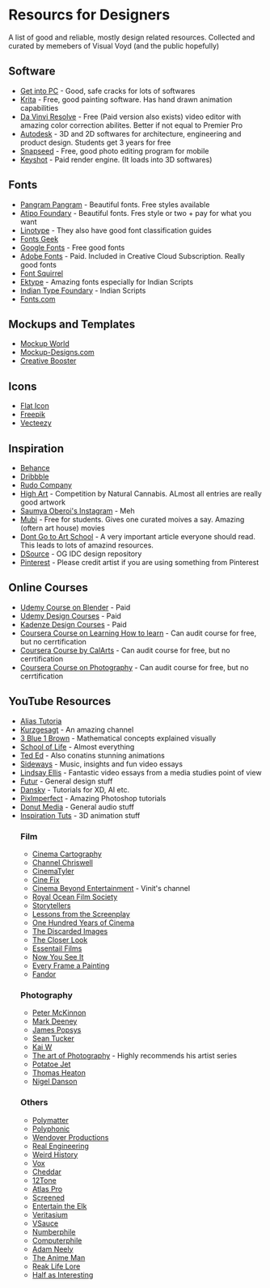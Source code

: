 # **Resourcs for Designers**

A list of good and reliable, mostly design related resources. Collected and curated by memebers of Visual Voyd (and the public hopefully)

## **Software**

- [Get into PC](https://getintopc.com) - Good, safe cracks for lots of softwares
- [Krita](https://krita.org/en/) - Free, good painting software. Has hand drawn animation capabilities
- [Da Vinvi Resolve](https://www.blackmagicdesign.com/in/products/davinciresolve/) - Free (Paid version also exists) video editor with amazing color correction abilites. Better if not equal to Premier Pro
- [Autodesk](https://www.autodesk.in) - 3D and 2D softwares for architecture, engineering and product design. Students get 3 years for free
- [Snapseed](https://play.google.com/store/apps/details?id=com.niksoftware.snapseed&hl=en_IN) - Free, good photo editing program for mobile
- [Keyshot](https://www.keyshot.com) - Paid render engine. (It loads into 3D softwares)

## **Fonts**

- [Pangram Pangram](https://pangrampangram.com) - Beautiful fonts. Free styles available
- [Atipo Foundary](https://www.atipofoundry.com) - Beautiful fonts. Fres style or two + pay for what you want
- [Linotype](https://www.linotype.com) - They also have good font classification guides
- [Fonts Geek](https://befonts.com)
- [Google Fonts](https://fonts.google.com) - Free good fonts
- [Adobe Fonts](https://fonts.adobe.com) - Paid. Included in Creative Cloud Subscription. Really good fonts
- [Font Squirrel](https://www.fontsquirrel.com)
- [Ektype](https://ektype.in) - Amazing fonts especially for Indian Scripts
- [Indian Type Foundary](https://www.indiantypefoundry.com) - Indian Scripts
- [Fonts.com](https://www.fonts.com)

## **Mockups and Templates**

- [Mockup World](https://www.mockupworld.co/all-mockups/)
- [Mockup-Designs.com](https://mockups-design.com)
- [Creative Booster](https://creativebooster.net)

## **Icons**

- [Flat Icon](https://www.flaticon.com)
- [Freepik](https://www.freepik.com)
- [Vecteezy](https://www.vecteezy.com)

## **Inspiration**

- [Behance](https://www.behance.net)
- [Dribbble](https://dribbble.com)
- [Rudo Company](https://www.rudocompany.com)
- [High Art](https://naturalcannabis.com/highart/) - Competition by Natural Cannabis. ALmost all entries are really good artwork
- [Saumya Oberoi's Instagram](https://www.instagram.com/somuberry/) - Meh
- [Mubi](https://mubi.com/showing) - Free for students. Gives one curated moives a say. Amazing (oftern art house) movies
- [Dont Go to Art School](https://medium.com/i-m-h-o/dont-go-to-art-school-138c5efd45e9) - A very important article everyone should read. This leads to lots of amazind resources.
- [DSource](http://www.dsource.in) - OG IDC design repository
- [Pinterest](https://www.pinterest.ca) - Please credit artist if you are using something from Pinterest

## **Online Courses**

- [Udemy Course on Blender]() - Paid
- [Udemy Design Courses]() - Paid
- [Kadenze Design Courses]() - Paid
- [Coursera Course on Learning How to learn]() - Can audit course for free, but no cerrtification
- [Coursera Course by CalArts]() - Can audit course for free, but no cerrtification
- [Coursera Course on Photography]() - Can audit course for free, but no cerrtification

## **YouTube Resources**

- [Alias Tutoria](https://www.youtube.com/channel/UCcpImaI2uFJ7e_-6KBnVT_g)
- [Kurzgesagt](https://www.youtube.com/user/Kurzgesagt) - An amazing channel
- [3 Blue 1 Brown](https://www.youtube.com/channel/UCYO_jab_esuFRV4b17AJtAw) - Mathematical concepts explained visually
- [School of Life](https://www.youtube.com/user/schooloflifechannel) - Almost everything
- [Ted Ed](https://www.youtube.com/user/TEDEducation) - Also conatins stunning animations
- [Sideways](https://www.youtube.com/channel/UCi7l9chXMljpUft67vw78qw) - Music, insights and fun video essays
- [Lindsay Ellis](https://www.youtube.com/user/chezapoctube) - Fantastic video essays from a media studies point of view
- [Futur]() - General design stuff
- [Dansky]() - Tutorials for XD, AI etc.
- [PixImperfect]() - Amazing Photoshop tutorials
- [Donut Media]() - General audio stuff
- [Inspiration Tuts]() - 3D animation stuff
  ### Film
  - [Cinema Cartography]()
  - [Channel Chriswell]()
  - [CinemaTyler]()
  - [Cine Fix]()
  - [Cinema Beyond Entertainment]() - Vinit's channel
  - [Royal Ocean Film Society]()
  - [Storytellers]()
  - [Lessons from the Screenplay]()
  - [One Hundred Years of Cinema]()
  - [The Discarded Images]()
  - [The Closer Look]()
  - [Essentail Films]()
  - [Now You See It]()
  - [Every Frame a Painting]()
  - [Fandor]()
  ### Photography
  - [Peter McKinnon]()
  - [Mark Deeney]()
  - [James Popsys]()
  - [Sean Tucker]()
  - [Kai W]()
  - [The art of Photography]() - Highly recommends his artist series
  - [Potatoe Jet]()
  - [Thomas Heaton]()
  - [Nigel Danson]()
  ### Others
  - [Polymatter]()
  - [Polyphonic]()
  - [Wendover Productions]()
  - [Real Engineering]()
  - [Weird History]()
  - [Vox]()
  - [Cheddar]()
  - [12Tone]()
  - [Atlas Pro]()
  - [Screened]()
  - [Entertain the Elk]()
  - [Veritasium]()
  - [VSauce]()
  - [Numberphile]()
  - [Computerphile]()
  - [Adam Neely]()
  - [The Anime Man]()
  - [Reak Life Lore]()
  - [Half as Interesting]()
